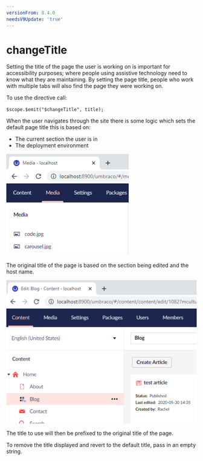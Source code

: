 ```yaml
---
versionFrom: 8.4.0
needsV9Update: 'true'
---
```


# changeTitle

Setting the title of the page the user is working on is important for accessibility purposes; where people using assistive technology need to know what they are maintaining. By setting the page title, people who work with multiple tabs will also find the page they were working on.

To use the directive call:

```
$scope.$emit("$changeTitle", title);
```

When the user navigates through the site there is some logic which sets the default page title this is based on:

* The current section the user is in
* The deployment environment

![Example of the default title](images/defaultview.png)

The original title of the page is based on the section being edited and the host name.

![Example of the page title showing edit blo](images/editblog.png)

The title to use will then be prefixed to the original title of the page.

To remove the title displayed and revert to the default title, pass in an empty string.

